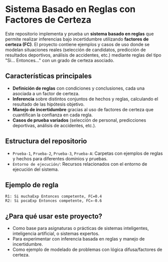 # Sistema Basado en Reglas con Factores de Certeza

Este repositorio implementa y prueba un **sistema basado en reglas** que permite realizar inferencias bajo incertidumbre utilizando **factores de certeza (FC)**. El proyecto contiene ejemplos y casos de uso donde se modelan situaciones reales (selección de candidatos, predicción de resultados deportivos, análisis de accidentes, etc.) mediante reglas del tipo "Si... Entonces..." con un grado de certeza asociado.

## Características principales

- **Definición de reglas** con condiciones y conclusiones, cada una asociada a un factor de certeza.
- **Inferencia** sobre distintos conjuntos de hechos y reglas, calculando el resultado de las hipótesis objetivo.
- **Manejo de incertidumbre** gracias al uso de factores de certeza que cuantifican la confianza en cada regla.
- **Casos de prueba variados** (selección de personal, predicciones deportivas, análisis de accidentes, etc.).

## Estructura del repositorio

- `Prueba-1`, `Prueba-2`, `Prueba-3`, `Prueba-A`: Carpetas con ejemplos de reglas y hechos para diferentes dominios y pruebas.
- `Entorno de ejecución/`: Recursos relacionados con el entorno de ejecución del sistema.

## Ejemplo de regla

```text
R1: Si muchaExp Entonces competente, FC=0.4
R2: Si pocaExp Entonces competente, FC=-0.6
```

## ¿Para qué usar este proyecto?

- Como base para asignaturas o prácticas de sistemas inteligentes, inteligencia artificial, o sistemas expertos.
- Para experimentar con inferencia basada en reglas y manejo de incertidumbre.
- Como ejemplo de modelado de problemas con lógica difusa/factores de certeza.
